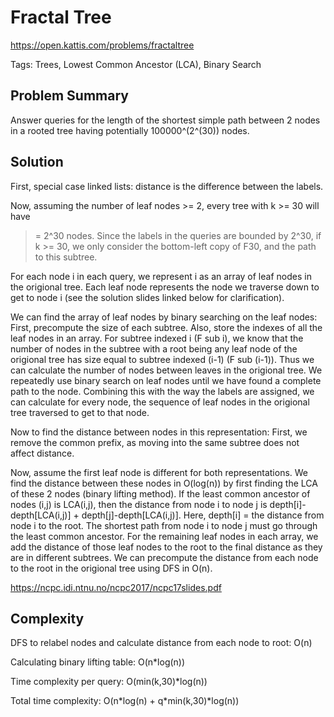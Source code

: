 # Fractal Tree

https://open.kattis.com/problems/fractaltree

Tags: Trees, Lowest Common Ancestor (LCA), Binary Search

## Problem Summary

Answer queries for the length of the shortest simple path between 2 nodes in a
rooted tree having potentially 100000^(2^(30)) nodes.

## Solution

First, special case linked lists: distance is the difference between the labels.

Now, assuming the number of leaf nodes >= 2, every tree with k >= 30 will have
>= 2^30 nodes. Since the labels in the queries are bounded by 2^30, if k >= 30,
we only consider the bottom-left copy of F30, and the path to this subtree.

For each node i in each query, we represent i as an array of leaf nodes in the
origional tree. Each leaf node represents the node we traverse down to get to
node i (see the solution slides linked below for clarification).

We can find the array of leaf nodes by binary searching on the leaf nodes:
First, precompute the size of each subtree. Also, store the indexes of all the
leaf nodes in an array. For subtree indexed i (F sub i), we know that the number
of nodes in the subtree with a root being any leaf node of the origional tree
has size equal to subtree indexed (i-1) (F sub (i-1)). Thus we can calculate the
number of nodes between leaves in the origional tree. We repeatedly use binary
search on leaf nodes until we have found a complete path to the node. Combining
this with the way the labels are assigned, we can calculate for every node, the
sequence of leaf nodes in the origional tree traversed to get to that node.

Now to find the distance between nodes in this representation: First, we remove
the common prefix, as moving into the same subtree does not affect distance.

Now, assume the first leaf node is different for both representations. We find
the distance between these nodes in O(log(n)) by first finding the LCA of these
2 nodes (binary lifting method). If the least common ancestor of nodes (i,j) is
LCA(i,j), then the distance from node i to node j is depth[i]-depth[LCA(i,j)] + 
depth[j]-depth[LCA(i,j)]. Here, depth[i] = the distance from node i to the root.
The shortest path from node i to node j must go through the least common
ancestor. For the remaining leaf nodes in each array, we add the distance of
those leaf nodes to the root to the final distance as they are in different
subtrees. We can precompute the distance from each node to the root in the
origional tree using DFS in O(n).

https://ncpc.idi.ntnu.no/ncpc2017/ncpc17slides.pdf

## Complexity

DFS to relabel nodes and calculate distance from each node to root: O(n)

Calculating binary lifting table: O(n\*log(n))

Time complexity per query: O(min(k,30)\*log(n))

Total time complexity: O(n\*log(n) + q\*min(k,30)\*log(n))
